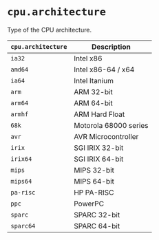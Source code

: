 # `cpu.architecture`

Type of the CPU architecture. 

| `cpu.architecture` | Description               |
|----------------------|-------------------------------|
| `ia32`               | Intel x86                     |
| `amd64`              | Intel x86-64 / x64            |
| `ia64`               | Intel Itanium                 |
| `arm`                | ARM 32-bit                    |
| `arm64`              | ARM 64-bit                    |
| `armhf`              | ARM Hard Float                |
| `68k`                | Motorola 68000 series         |
| `avr`                | AVR Microcontroller           |
| `irix`               | SGI IRIX 32-bit               |
| `irix64`             | SGI IRIX 64-bit               |
| `mips`               | MIPS 32-bit                   |
| `mips64`             | MIPS 64-bit                   |
| `pa-risc`            | HP PA-RISC                    |
| `ppc`                | PowerPC                       |
| `sparc`              | SPARC 32-bit                  |
| `sparc64`            | SPARC 64-bit                  |